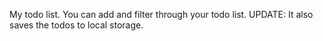 My todo list.
You can add and filter through your todo list.
UPDATE: It also saves the todos to local storage.
